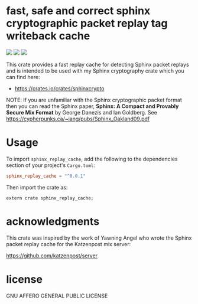 # fast, safe and correct sphinx cryptographic packet replay tag writeback cache
[![](https://travis-ci.org/david415/sphinx_replay_cache.png?branch=master)](https://www.travis-ci.org/david415/sphinx_replay_cache) [![](https://img.shields.io/crates/v/sphinx_replay_cache.svg)](https://crates.io/crates/sphinx_replay_cache) [![](https://docs.rs/sphinx_replay_cache/badge.svg)](https://docs.rs/sphinx_replay_cache/)


This crate provides a fast replay cache for detecting Sphinx packet replays
and is intended to be used with my Sphinx cryptography crate which you can find here:

* https://crates.io/crates/sphinxcrypto


NOTE: If you are unfamiliar with the Sphinx cryptographic packet format then you can read the Sphinx paper,
**Sphinx: A Compact and Provably Secure Mix Format** by George Danezis and Ian Goldberg.
See https://cypherpunks.ca/~iang/pubs/Sphinx_Oakland09.pdf


# Usage

To import `sphinx_replay_cache`, add the following to the dependencies section of
your project's `Cargo.toml`:
```toml
sphinx_replay_cache = "^0.0.1"
```
Then import the crate as:
```rust,no_run
extern crate sphinx_replay_cache;
```


# acknowledgments

This crate was inspired by the work of Yawning Angel who wrote
the Sphinx packet replay cache for the Katzenpost mix server:

https://github.com/katzenpost/server


# license

GNU AFFERO GENERAL PUBLIC LICENSE
